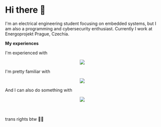 # Hi there 👋
I'm an electrical engineering student focusing on embedded systems, but I am also a programming and cybersecurity enthusiast. Currently I work at Energoprojekt Prague, Czechia.

<b>My experiences</b>

I'm experienced with
<p align="center">
  <a href="https://skillicons.dev">
    <img src="https://skillicons.dev/icons?i=linux,arduino,raspberrypi"/>
  </a>
</p>
I'm pretty familiar with
<p align="center">
  <a href="https://skillicons.dev">
    <img src="https://skillicons.dev/icons?i=c,cpp,python,windows"/>
  </a>
</p>
And I can also do something with
<p align="center">
  <a href="https://skillicons.dev">
    <img src="https://skillicons.dev/icons?i=postgres,powershell,html,bash,vim,azure"/>
  </a>
</p>
<br>
<br>
trans rights btw 🏳️‍⚧️
<!--
**eduarddlabal/eduarddlabal** is a ✨ _special_ ✨ repository because its `README.md` (this file) appears on your GitHub profile.

Here are some ideas to get you started:

- 🔭 I’m currently working on ...
- 🌱 I’m currently learning ...
- 👯 I’m looking to collaborate on ...
- 🤔 I’m looking for help with ...
- 💬 Ask me about ...
- 📫 How to reach me: ...
- 😄 Pronouns: ...
- ⚡ Fun fact: ...
-->
